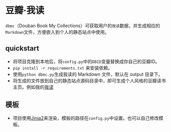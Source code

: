 # 豆瓣·我读

`dbmc`（Douban Book My Collections）可获取用户的`我读`数据，并生成相应的`Markdown`文件，方便嵌入到个人的静态站点中使用。

## quickstart

- 将项目克隆到本地后，将`config.py`中的`DBID`变量替换成你自己的豆瓣ID。
- `pip install -r requirements.txt` 来安装依赖。
- 使用`python dbmc.py`生成我读的 Markdown 文件，默认在 output 目录下。
- 将生成的文件放到自己的静态站点源码目录中，即可生成个人风格的豆瓣读书主页。例如我的[我读](http://daily.page7.me/posts/2015/02/book/)

## 模板

- 项目使用[Jinja2](http://jinja.pocoo.org/)来渲染，模板的路径在`config.py`中设置。也可以自己修改模板。
